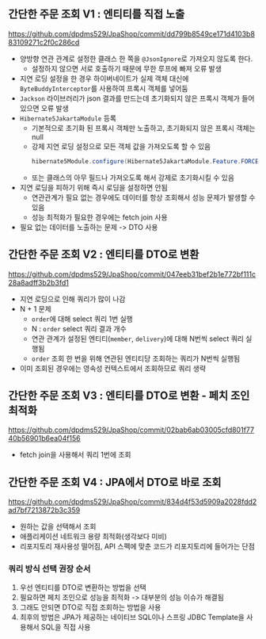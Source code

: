
## 간단한 주문 조회 V1 : 엔티티를 직접 노출
<https://github.com/dpdms529/JpaShop/commit/dd799b8549ce171d4103b883109271c2f0c286cd>
- 양방향 연관 관계로 설정한 클래스 한 쪽을 `@JsonIgnore`로 가져오지 않도록 한다.
  - 설정하지 않으면 서로 호출하기 때문에 무한 루프에 빠져 오류 발생
- 지연 로딩 설정을 한 경우 하이버네이트가 실제 객체 대신에 `ByteBuddyInterceptor`를 사용하여 프록시 객체를 넣어둠
- `Jackson` 라이브러리가 json 결과를 만드는데 초기화되지 않은 프록시 객체가 들어있으면 오류 발생
- `Hibernate5JakartaModule` 등록
  - 기본적으로 초기화 된 프록시 객체만 노출하고, 초기화되지 않은 프록시 객체는 null
  - 강제 지연 로딩 설정으로 모든 객체 값을 가져오도록 할 수 있음
    ```java
    hibernate5Module.configure(Hibernate5JakartaModule.Feature.FORCE_LAZY_LOADING, true);
    ```
  - 또는 클래스의 아무 필드나 가져오도록 해서 강제로 초기화시킬 수 있음
- 지연 로딩을 피하기 위해 즉시 로딩을 설정하면 안됨
  - 연관관계가 필요 없는 경우에도 데이터를 항상 조회해서 성능 문제가 발생할 수 있음
  - 성능 최적화가 필요한 경우에는 fetch join 사용
- 필요 없는 데이터를 노출하는 문제 -> DTO 사용

## 간단한 주문 조회 V2 : 엔티티를 DTO로 변환
<https://github.com/dpdms529/JpaShop/commit/047eeb31bef2b1e772bf111c28a8adff3b2b3fd1>
- 지연 로딩으로 인해 쿼리가 많이 나감
- N + 1 문제
  - `order`에 대해 select 쿼리 1번 실행
  - N : `order` select 쿼리 결과 개수
  - 연관 관계가 설정된 엔티티(`member`, `delivery`)에 대해 N번씩 select 쿼리 실행됨
  - `order` 조회 한 번을 위해 연관된 엔티티당 조회하는 쿼리가 N번씩 실행됨
- 이미 조회된 경우에는 영속성 컨텍스트에서 조회하므로 쿼리 생략

## 간단한 주문 조회 V3 : 엔티티를 DTO로 변환 - 페치 조인 최적화
<https://github.com/dpdms529/JpaShop/commit/02bab6ab03005cfd801f7740b56901b6ea04f156>
- fetch join을 사용해서 쿼리 1번에 조회

## 간단한 주문 조회 V4 : JPA에서 DTO로 바로 조회
<https://github.com/dpdms529/JpaShop/commit/834d4f53d5909a2028fdd2ad7bf7213872b3c359>
- 원하는 값을 선택해서 조회
- 애플리케이션 네트워크 용량 최적화(생각보다 미비)
- 리포지토리 재사용성 떨어짐, API 스펙에 맞춘 코드가 리포지토리에 들어가는 단점

### 쿼리 방식 선택 권장 순서
1. 우선 엔티티를 DTO로 변환하는 방법을 선택
2. 필요하면 페치 조인으로 성능을 최적화 -> 대부분의 성능 이슈가 해결됨
3. 그래도 안되면 DTO로 직접 조회하는 방법을 사용
4. 최후의 방법은 JPA가 제공하는 네이티브 SQL이나 스프링 JDBC Template을 사용해서 SQL을 직접 사용